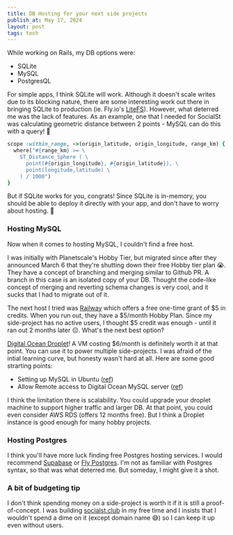 ```yaml
---
title: DB Hosting for your next side projects
publish_at: May 17, 2024
layout: post
tags: tech
---
```


While working on Rails, my DB options were:

- SQLite
- MySQL
- PostgresQL

For simple apps, I think SQLite will work. Although it doesn't scale writes due to its blocking nature, there are some interesting work out there in bringing SQLite to production (ie. Fly.io's [LiteFS](https://fly.io/docs/litefs/)). However, what deterred me was the lack of features. As an example, one that I needed for SocialSt was calculating geometric distance between 2 points - MySQL can do this with a query! 🤘

```ruby
scope :within_range, ->(origin_latitude, origin_longitude, range_km) {
  where("#{range_km} >= \
    ST_Distance_Sphere ( \
      point(#{origin_longitude}, #{origin_latitude}), \
      point(longitude,latitude) \
    ) / 1000")
}
```

But if SQLite works for you, congrats! Since SQLite is in-memory, you should be able to deploy it directly with your app, and don't have to worry about hosting. 🎉

### Hosting MySQL

Now when it comes to hosting MySQL, I couldn't find a free host.

I was initially with Planetscale's Hobby Tier, but migrated since after they announced March 6 that they're shutting down their free Hobby tier plan 😭. They have a concept of branching and merging similar to Github PR. A branch in this case is an isolated copy of your DB. Thought the code-like concept of merging and reverting schema changes is very cool, and it sucks that I had to migrate out of it.

The next host I tried was [Railway](https://railway.app/) which offers a free one-time grant of $5 in credits. When you run out, they have a $5/month Hobby Plan. Since my side-project has no active users, I thought $5 credit was enough - until it ran out 2 months later 😔. What's the next best option?

[Digital Ocean Droplet](https://www.digitalocean.com/pricing/droplets#basic-droplets)! A VM costing $6/month is definitely worth it at that point. You can use it to power multiple side-projects. I was afraid of the intial learning curve, but honesty wasn't hard at all. Here are some good strarting points:

- Setting up MySQL in Ubuntu ([ref](https://www.digitalocean.com/community/tutorials/how-to-install-mysql-on-ubuntu-22-04))
- Allow Remote access to Digital Ocean MySQL server ([ref](https://medium.com/ciiag/digital-ocean-allow-remote-access-to-mysql-database-18c2d6b8986))

I think the limitation there is scalability. You could upgrade your droplet machine to support higher traffic and larger DB. At that point, you could even consider AWS RDS (offers 12 months free). But I think a Droplet instance is good enough for many hobby projects.

### Hosting Postgres

I think you'll have more luck finding free Postgres hosting services. I would recommend [Supabase](https://supabase.com/) or [Fly Postgres](https://fly.io/docs/postgres/). I'm not as familiar with Postgres syntax, so that was what deterred me. But someday, I might give it a shot.

### A bit of budgeting tip

I don't think spending money on a side-project is worth it if it is still a proof-of-concept. I was building [socialst.club](/works/social_st) in my free time and I insists that I wouldn't spend a dime on it (except domain name 😅) so I can keep it up even without users.
